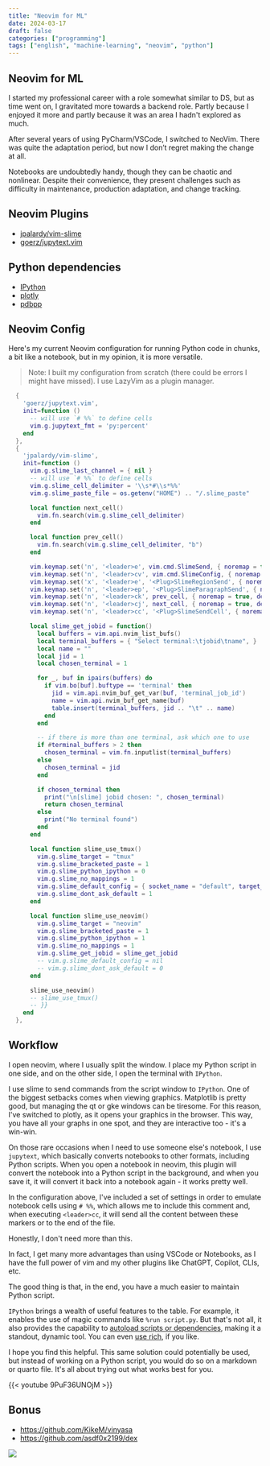 ```yaml
---
title: "Neovim for ML"
date: 2024-03-17
draft: false
categories: ["programming"]
tags: ["english", "machine-learning", "neovim", "python"]
---
```


## Neovim for ML

I started my professional career with a role somewhat similar to DS, but as
time went on, I gravitated more towards a backend role. Partly because I
enjoyed it more and partly because it was an area I hadn't explored as much.

After several years of using PyCharm/VSCode, I switched to NeoVim. There was
quite the adaptation period, but now I don’t regret making the change at all.

Notebooks are undoubtedly handy, though they can be chaotic and nonlinear.
Despite their convenience, they present challenges such as difficulty in
maintenance, production adaptation, and change tracking.


## Neovim Plugins

- [jpalardy/vim-slime](https://github.com/jpalardy/vim-slime)
- [goerz/jupytext.vim](https://github.com/goerz/jupytext.vim)

## Python dependencies

- [IPython](https://ipython.org/)
- [plotly](https://plotly.com/python/)
- [pdbpp](https://github.com/pdbpp/pdbpp)


## Neovim Config


Here's my current Neovim configuration for running Python code in chunks, a bit
like a notebook, but in my opinion, it is more versatile.

> Note: I built my configuration from scratch (there could be errors I might
> have missed). I use LazyVim as a plugin manager.

```lua
  {
    'goerz/jupytext.vim',
    init=function ()
      -- will use `# %%` to define cells
      vim.g.jupytext_fmt = 'py:percent'
    end
  },
  {
    'jpalardy/vim-slime',
    init=function ()
      vim.g.slime_last_channel = { nil }
      -- will use `# %%` to define cells
      vim.g.slime_cell_delimiter = '\\s*#\\s*%%'
      vim.g.slime_paste_file = os.getenv("HOME") .. "/.slime_paste"

      local function next_cell()
        vim.fn.search(vim.g.slime_cell_delimiter)
      end

      local function prev_cell()
        vim.fn.search(vim.g.slime_cell_delimiter, "b")
      end

      vim.keymap.set('n', '<leader>e', vim.cmd.SlimeSend, { noremap = true, desc = 'send line to term' })
      vim.keymap.set('n', '<leader>cv', vim.cmd.SlimeConfig, { noremap = true, desc = "Open slime configuration" })
      vim.keymap.set('x', '<leader>e', '<Plug>SlimeRegionSend', { noremap = true, desc = 'send line to tmux' })
      vim.keymap.set('n', '<leader>ep', '<Plug>SlimeParagraphSend', { noremap = true, desc = "Send Paragraph with Slime" })
      vim.keymap.set('n', '<leader>ck', prev_cell, { noremap = true, desc = "Search backward for slime cell delimiter" })
      vim.keymap.set('n', '<leader>cj', next_cell, { noremap = true, desc = "Search forward for slime cell delimiter" })
      vim.keymap.set('n', '<leader>cc', '<Plug>SlimeSendCell', { noremap = true, desc = "Send cell to slime" })

      local slime_get_jobid = function()
        local buffers = vim.api.nvim_list_bufs()
        local terminal_buffers = { "Select terminal:\tjobid\tname", }
        local name = ""
        local jid = 1
        local chosen_terminal = 1

        for _, buf in ipairs(buffers) do
          if vim.bo[buf].buftype == 'terminal' then
            jid = vim.api.nvim_buf_get_var(buf, 'terminal_job_id')
            name = vim.api.nvim_buf_get_name(buf)
            table.insert(terminal_buffers, jid .. "\t" .. name)
          end
        end

        -- if there is more than one terminal, ask which one to use
        if #terminal_buffers > 2 then
          chosen_terminal = vim.fn.inputlist(terminal_buffers)
        else
          chosen_terminal = jid
        end

        if chosen_terminal then
          print("\n[slime] jobid chosen: ", chosen_terminal)
          return chosen_terminal
        else
          print("No terminal found")
        end
      end

      local function slime_use_tmux()
        vim.g.slime_target = "tmux"
        vim.g.slime_bracketed_paste = 1
        vim.g.slime_python_ipython = 0
        vim.g.slime_no_mappings = 1
        vim.g.slime_default_config = { socket_name = "default", target_pane = ":.2" }
        vim.g.slime_dont_ask_default = 1
      end

      local function slime_use_neovim()
        vim.g.slime_target = "neovim"
        vim.g.slime_bracketed_paste = 1
        vim.g.slime_python_ipython = 1
        vim.g.slime_no_mappings = 1
        vim.g.slime_get_jobid = slime_get_jobid
        -- vim.g.slime_default_config = nil
        -- vim.g.slime_dont_ask_default = 0
      end

      slime_use_neovim()
      -- slime_use_tmux()
      -- }}
    end
  },
```


## Workflow

I open neovim, where I usually split the window. I place my Python script in
one side, and on the other side, I open the terminal with `IPython`.

I use slime to send commands from the script window to `IPython`. One of the
biggest setbacks comes when viewing graphics. Matplotlib is pretty good, but
managing the qt or gke windows can be tiresome. For this reason, I've switched
to plotly, as it opens your graphics in the browser. This way, you have all
your graphs in one spot, and they are interactive too - it's a win-win.

On those rare occasions when I need to use someone else's notebook, I use
`jupytext`, which basically converts notebooks to other formats, including
Python scripts. When you open a notebook in neovim, this plugin will convert
the notebook into a Python script in the background, and when you save it, it
will convert it back into a notebook again - it works pretty well.

In the configuration above, I've included a set of settings in order to emulate
notebook cells using `# %%`, which allows me to include this comment and, when
executing `<leader>cc`, it will send all the content between these markers or
to the end of the file.

Honestly, I don't need more than this.

In fact, I get many more advantages than using VSCode or Notebooks, as I have
the full power of vim and my other plugins like ChatGPT, Copilot, CLIs, etc.

The good thing is that, in the end, you have a much easier to maintain Python
script.

`IPython` brings a wealth of useful features to the table. For example, it
enables the use of magic commands like `%run script.py`. But that's not all, it
also provides the capability to [autoload scripts or dependencies][ipyconfig],
making it a standout, dynamic tool. You can even [use rich][ipyrich], if you
like.

I hope you find this helpful. This same solution could potentially be used, but
instead of working on a Python script, you would do so on a markdown or quarto
file. It's all about trying out what works best for you.


{{< youtube 9PuF36UNOjM >}}


## Bonus

- https://github.com/KikeM/vinyasa
- https://github.com/asdf0x2199/dex


![](https://i.imgur.com/rm4VEDW.png)

[ipyconfig]: https://ipython.readthedocs.io/en/stable/config/intro.html#example-configuration-file
[ipyrich]: https://rich.readthedocs.io/en/stable/introduction.html#ipython-extension
